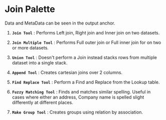 # Join Palette

Data and MetaData can be seen in the output anchor.

1. **`Join Tool`** : Performs Left join, Right join and Inner join on two datasets.

2. **`Join Multiple Tool`** : Performs Full outer join or Full inner join for on two or more datasets.

3. **`Union Tool`** : Doesn't perform a Join instead stacks rows from multiple dataset into a single stack.

4. **`Append Tool`** : Creates cartesian joins over 2 columns.

5. **`Find Replace Tool`** : Perform a Find and Replace from the Lookup table.

6. **`Fuzzy Matching Tool`** : Finds and matches similar spelling. Useful in cases where either an address, Company name is spelled slight differently at different places.

7. **`Make Group Tool`** : Creates groups using relation by association.
